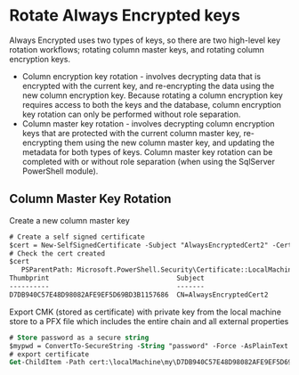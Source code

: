 # Rotate Always Encrypted keys
Always Encrypted uses two types of keys, so there are two high-level key rotation workflows; rotating column master keys, and rotating column encryption keys.
* Column encryption key rotation - involves decrypting data that is encrypted with the current key, and re-encrypting the data using the new column encryption key. Because rotating a column encryption key requires access to both the keys and the database, column encryption key rotation can only be performed without role separation.
* Column master key rotation - involves decrypting column encryption keys that are protected with the current column master key, re-encrypting them using the new column master key, and updating the metadata for both types of keys. Column master key rotation can be completed with or without role separation (when using the SqlServer PowerShell module).
## Column Master Key Rotation
Create a new column master key
```ps
# Create a self signed certificate
$cert = New-SelfSignedCertificate -Subject "AlwaysEncryptedCert2" -CertStoreLocation Cert:LocalMachine\My -KeyExportPolicy Exportable -Type DocumentEncryptionCert -KeyUsage KeyEncipherment -KeySpec KeyExchange -KeyLength 2048
# Check the cert created
$cert
   PSParentPath: Microsoft.PowerShell.Security\Certificate::LocalMachine\My
Thumbprint                                Subject
----------                                -------
D7DB940C57E48D98082AFE9EF5D69BD3B1157686  CN=AlwaysEncryptedCert2
```
Export CMK (stored as certificate) with private key from the local machine store to a PFX file which includes the entire chain and all external properties
```ps
# Store password as a secure string
$mypwd = ConvertTo-SecureString -String "password" -Force -AsPlainText
# export certificate
Get-ChildItem -Path cert:\localMachine\my\D7DB940C57E48D98082AFE9EF5D69BD3B1157686 | Export-PfxCertificate -FilePath d:\AECert2.pfx -Password $mypwd
```